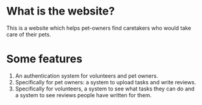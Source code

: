 # What is the website?
This is a website which helps pet-owners find caretakers who would take care of their pets.

# Some features
1. An authentication system for volunteers and pet owners.
2. Specifically for pet owners: a system to upload tasks and write reviews.
3. Specifically for volunteers, a system to see what tasks they can do and a system to see reviews people have written for them.
